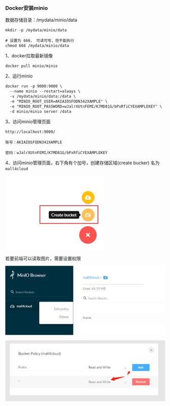 ### Docker安装minio

数据存储目录：/mydata/minio/data

```shell
mkdir -p /mydata/minio/data

# 设置为 666， 可读可写，但不能执行
chmod 666 /mydata/minio/data
```

1、docker拉取最新镜像

```shell
docker pull minio/minio
```

2、运行minio

```shell
docker run -p 9000:9000 \
  --name minio --restart=always \
  -v /mydata/minio/data:/data \
  -e "MINIO_ROOT_USER=AKIAIOSFODN342XAMPLE" \
  -e "MINIO_ROOT_PASSWORD=wJalrXUtnFEMI/K7MD81G/bPxRfiCYEXAMPLEKEY" \
  -d minio/minio server /data
```


3、访问minio管理页面

```shell
http://localhost:9000/

账号：AKIAIOSFODN342XAMPLE

密码：wJalrXUtnFEMI/K7MD81G/bPxRfiCYEXAMPLEKEY
```

4、访问minio管理页面，右下角有个加号，创建存储区域(create bucker) 名为`mall4cloud`

![image-20210616090042502](../img/开发环境搭建文档/minio创建桶.png)

若要前端可以读取图片，需要设置权限

![image-20210629112059876](../img/开发环境搭建文档/minio配置.png)

![](../img/开发环境搭建文档/minio配置-2.png)